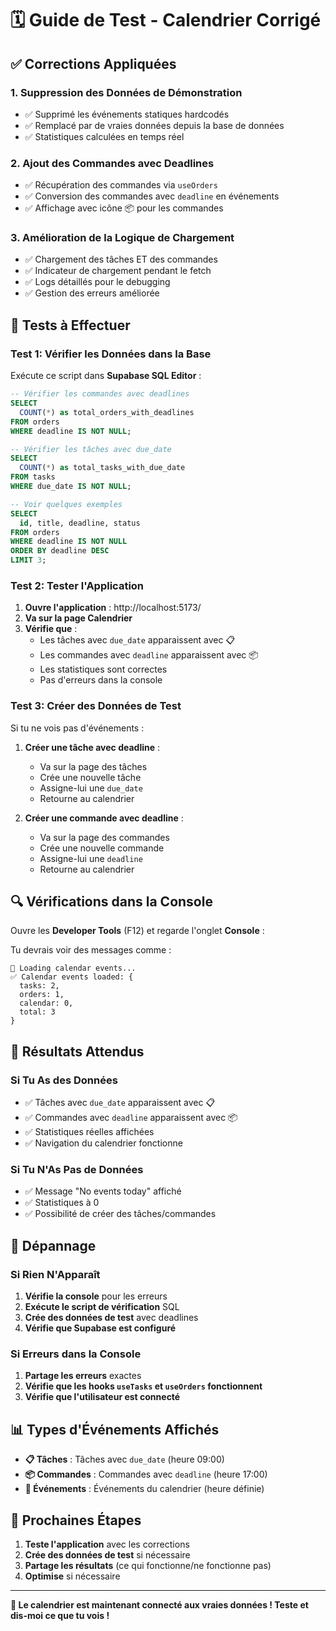 # 🗓️ Guide de Test - Calendrier Corrigé

## ✅ **Corrections Appliquées**

### **1. Suppression des Données de Démonstration**
- ✅ Supprimé les événements statiques hardcodés
- ✅ Remplacé par de vraies données depuis la base de données
- ✅ Statistiques calculées en temps réel

### **2. Ajout des Commandes avec Deadlines**
- ✅ Récupération des commandes via `useOrders`
- ✅ Conversion des commandes avec `deadline` en événements
- ✅ Affichage avec icône 📦 pour les commandes

### **3. Amélioration de la Logique de Chargement**
- ✅ Chargement des tâches ET des commandes
- ✅ Indicateur de chargement pendant le fetch
- ✅ Logs détaillés pour le debugging
- ✅ Gestion des erreurs améliorée

## 🧪 **Tests à Effectuer**

### **Test 1: Vérifier les Données dans la Base**
Exécute ce script dans **Supabase SQL Editor** :

```sql
-- Vérifier les commandes avec deadlines
SELECT 
  COUNT(*) as total_orders_with_deadlines
FROM orders 
WHERE deadline IS NOT NULL;

-- Vérifier les tâches avec due_date
SELECT 
  COUNT(*) as total_tasks_with_due_date
FROM tasks 
WHERE due_date IS NOT NULL;

-- Voir quelques exemples
SELECT 
  id, title, deadline, status
FROM orders 
WHERE deadline IS NOT NULL
ORDER BY deadline DESC
LIMIT 3;
```

### **Test 2: Tester l'Application**
1. **Ouvre l'application** : http://localhost:5173/
2. **Va sur la page Calendrier**
3. **Vérifie que** :
   - Les tâches avec `due_date` apparaissent avec 📋
   - Les commandes avec `deadline` apparaissent avec 📦
   - Les statistiques sont correctes
   - Pas d'erreurs dans la console

### **Test 3: Créer des Données de Test**
Si tu ne vois pas d'événements :

1. **Créer une tâche avec deadline** :
   - Va sur la page des tâches
   - Crée une nouvelle tâche
   - Assigne-lui une `due_date`
   - Retourne au calendrier

2. **Créer une commande avec deadline** :
   - Va sur la page des commandes
   - Crée une nouvelle commande
   - Assigne-lui une `deadline`
   - Retourne au calendrier

## 🔍 **Vérifications dans la Console**

Ouvre les **Developer Tools** (F12) et regarde l'onglet **Console** :

Tu devrais voir des messages comme :
```
📅 Loading calendar events...
✅ Calendar events loaded: {
  tasks: 2,
  orders: 1,
  calendar: 0,
  total: 3
}
```

## 🎯 **Résultats Attendus**

### **Si Tu As des Données**
- ✅ Tâches avec `due_date` apparaissent avec 📋
- ✅ Commandes avec `deadline` apparaissent avec 📦
- ✅ Statistiques réelles affichées
- ✅ Navigation du calendrier fonctionne

### **Si Tu N'As Pas de Données**
- ✅ Message "No events today" affiché
- ✅ Statistiques à 0
- ✅ Possibilité de créer des tâches/commandes

## 🐛 **Dépannage**

### **Si Rien N'Apparaît**
1. **Vérifie la console** pour les erreurs
2. **Exécute le script de vérification** SQL
3. **Crée des données de test** avec deadlines
4. **Vérifie que Supabase est configuré**

### **Si Erreurs dans la Console**
1. **Partage les erreurs** exactes
2. **Vérifie que les hooks `useTasks` et `useOrders` fonctionnent**
3. **Vérifie que l'utilisateur est connecté**

## 📊 **Types d'Événements Affichés**

- **📋 Tâches** : Tâches avec `due_date` (heure 09:00)
- **📦 Commandes** : Commandes avec `deadline` (heure 17:00)
- **📅 Événements** : Événements du calendrier (heure définie)

## 🚀 **Prochaines Étapes**

1. **Teste l'application** avec les corrections
2. **Crée des données de test** si nécessaire
3. **Partage les résultats** (ce qui fonctionne/ne fonctionne pas)
4. **Optimise** si nécessaire

---

**🎉 Le calendrier est maintenant connecté aux vraies données ! Teste et dis-moi ce que tu vois !**
